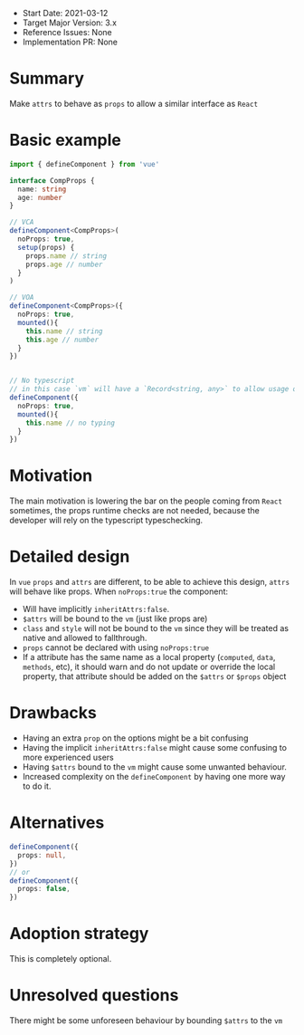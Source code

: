 - Start Date: 2021-03-12
- Target Major Version: 3.x
- Reference Issues: None
- Implementation PR: None

# Summary

Make `attrs` to behave as `props` to allow a similar interface as `React`

# Basic example

```ts
import { defineComponent } from 'vue'

interface CompProps {
  name: string
  age: number
}

// VCA
defineComponent<CompProps>(
  noProps: true,
  setup(props) {
    props.name // string
    props.age // number
  }
)

// VOA
defineComponent<CompProps>({
  noProps: true,
  mounted(){
    this.name // string
    this.age // number
  }
})


// No typescript
// in this case `vm` will have a `Record<string, any>` to allow usage of any prop
defineComponent({
  noProps: true,
  mounted(){
    this.name // no typing
  }
})
```

# Motivation

The main motivation is lowering the bar on the people coming from `React` sometimes, the props runtime checks are not needed, because the developer will rely on the typescript typeschecking.

# Detailed design

In `vue` `props` and `attrs` are different, to be able to achieve this design, `attrs` will behave like props.
When `noProps:true` the component:

- Will have implicitly `inheritAttrs:false`.
- `$attrs` will be bound to the `vm` (just like props are)
- `class` and `style` will not be bound to the `vm` since they will be treated as native and allowed to fallthrough.
- `props` cannot be declared with using `noProps:true`
- If a attribute has the same name as a local property (`computed`, `data`, `methods`, etc), it should warn and do not update or override the local property, that attribute should be added on the `$attrs` or `$props` object

# Drawbacks

- Having an extra `prop` on the options might be a bit confusing
- Having the implicit `inheritAttrs:false` might cause some confusing to more experienced users
- Having `$attrs` bound to the `vm` might cause some unwanted behaviour.
- Increased complexity on the `defineComponent` by having one more way to do it.

# Alternatives

```ts
defineComponent({
  props: null,
})
// or
defineComponent({
  props: false,
})
```

# Adoption strategy

This is completely optional.

# Unresolved questions

There might be some unforeseen behaviour by bounding `$attrs` to the `vm`
